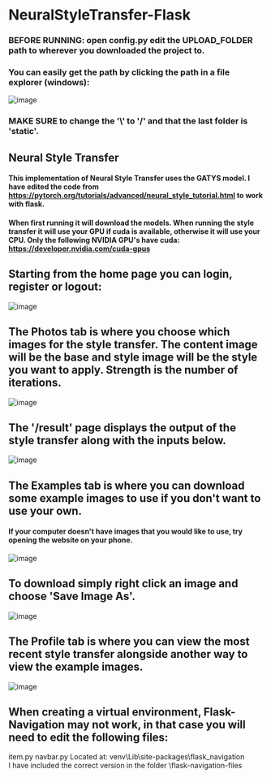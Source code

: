 # NeuralStyleTransfer-Flask
### BEFORE RUNNING: open config.py edit the UPLOAD_FOLDER path to wherever you downloaded the project to. 

### You can easily get the path by clicking the path in a file explorer (windows): 
![image](https://user-images.githubusercontent.com/91845564/234740027-218c20f7-4105-430a-86e5-5f2ac1994245.png)

### MAKE SURE to change the '\\' to '/' and that the last folder is 'static'.

## Neural Style Transfer
#### This implementation of Neural Style Transfer uses the GATYS model. I have edited the code from https://pytorch.org/tutorials/advanced/neural_style_tutorial.html to work with flask.
#### When first running it will download the models. When running the style transfer it will use your GPU if cuda is available, otherwise it will use your CPU. Only the following NVIDIA GPU's have cuda: https://developer.nvidia.com/cuda-gpus

## Starting from the home page you can login, register or logout:
![image](https://user-images.githubusercontent.com/91845564/234736967-eff8ff91-c46b-4e2a-800c-c19fc37e5f3b.png)

## The Photos tab is where you choose which images for the style transfer. The content image will be the base and style image will be the style you want to apply. Strength is the number of iterations.
![image](https://user-images.githubusercontent.com/91845564/234740380-97382134-64fd-4d34-b012-6235b05d7a1a.png)

## The '/result' page displays the output of the style transfer along with the inputs below.
![image](https://user-images.githubusercontent.com/91845564/234741555-0326f865-c5f0-48f8-9359-e1f5892b04a1.png)

## The Examples tab is where you can download some example images to use if you don't want to use your own.
#### If your computer doesn't have images that you would like to use, try opening the website on your phone.
![image](https://user-images.githubusercontent.com/91845564/234740648-fad62a4a-bbc4-4b70-a3e7-cbe41e333570.png)
## To download simply right click an image and choose 'Save Image As'.
![image](https://user-images.githubusercontent.com/91845564/234741905-26dba431-a943-4e91-8c74-a7233d6c26d8.png)


## The Profile tab is where you can view the most recent style transfer alongside another way to view the example images.
![image](https://user-images.githubusercontent.com/91845564/234741934-b443ec65-d855-4480-ae20-c729992e8c59.png)

## When creating a virtual environment, Flask-Navigation may not work, in that case you will need to edit the following files:
item.py
navbar.py
Located at: venv\Lib\site-packages\flask_navigation\
I have included the correct version in the folder \flask-navigation-files

